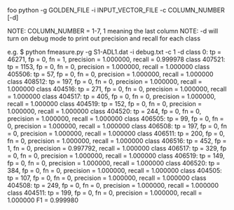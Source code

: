 <span style="font-size: '6';">foo</span>
python -g GOLDEN_FILE -i INPUT_VECTOR_FILE -c COLUMN_NUMBER [-d]

NOTE: COLUMN_NUMBER = 1-7, 1 meaning the last column
NOTE: -d will turn on debug mode to print out precision and recall for each class

e.g.
$ python fmeasure.py -g S1-ADL1.dat -i debug.txt -c 1 -d
class 0: tp = 46271, fp = 0, fn = 1, precision = 1.000000, recall = 0.999978
class 407521: tp = 1153, fp = 0, fn = 0, precision = 1.000000, recall = 1.000000
class 405506: tp = 57, fp = 0, fn = 0, precision = 1.000000, recall = 1.000000
class 408512: tp = 197, fp = 0, fn = 0, precision = 1.000000, recall = 1.000000
class 404516: tp = 271, fp = 0, fn = 0, precision = 1.000000, recall = 1.000000
class 404517: tp = 405, fp = 0, fn = 0, precision = 1.000000, recall = 1.000000
class 404519: tp = 152, fp = 0, fn = 0, precision = 1.000000, recall = 1.000000
class 404520: tp = 244, fp = 0, fn = 0, precision = 1.000000, recall = 1.000000
class 406505: tp = 99, fp = 0, fn = 0, precision = 1.000000, recall = 1.000000
class 406508: tp = 197, fp = 0, fn = 0, precision = 1.000000, recall = 1.000000
class 406511: tp = 200, fp = 0, fn = 0, precision = 1.000000, recall = 1.000000
class 406516: tp = 452, fp = 1, fn = 0, precision = 0.997792, recall = 1.000000
class 406517: tp = 329, fp = 0, fn = 0, precision = 1.000000, recall = 1.000000
class 406519: tp = 149, fp = 0, fn = 0, precision = 1.000000, recall = 1.000000
class 406520: tp = 384, fp = 0, fn = 0, precision = 1.000000, recall = 1.000000
class 404505: tp = 107, fp = 0, fn = 0, precision = 1.000000, recall = 1.000000
class 404508: tp = 249, fp = 0, fn = 0, precision = 1.000000, recall = 1.000000
class 404511: tp = 199, fp = 0, fn = 0, precision = 1.000000, recall = 1.000000
F1 = 0.999980